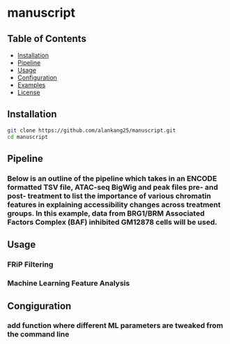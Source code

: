 # manuscript

## Table of Contents

- [Installation](#installation)
- [Pipeline](#pipeline)
- [Usage](#usage)
- [Configuration](#configuration)
- [Examples](#examples)
- [License](#license)

## Installation

```bash
git clone https://github.com/alankang25/manuscript.git
cd manuscript
```

## Pipeline
### Below is an outline of the pipeline which takes in an ENCODE formatted TSV file, ATAC-seq BigWig and peak files pre- and post- treatment to list the importance of various chromatin features in explaining accessibility changes across treatment groups. In this example, data from BRG1/BRM Associated Factors Complex (BAF) inhibited GM12878 cells will be used.

## Usage
### FRiP Filtering

### Machine Learning Feature Analysis

## Congiguration
### add function where different ML parameters are tweaked from the command line